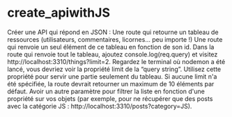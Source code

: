 # create_apiwithJS

Créer une API qui répond en JSON :
Une route qui retourne un tableau de ressources (utilisateurs, commentaires, licornes… peu importe !)
Une route qui renvoie un seul élément de ce tableau en fonction de son id.
Dans la route qui renvoie tout le tableau, ajoutez console.log(req.query) et visitez http://localhost:3310/things?limit=2. Regardez le terminal où nodemon a été lancé, vous devriez voir la propriété limit de la “query string”.
Utilisez cette propriété pour servir une partie seulement du tableau. Si aucune limit n'a été spécifiée, la route devrait retourner un maximum de 10 éléments par défaut.
Avoir un autre paramètre pour filtrer la liste en fonction d'une propriété sur vos objets (par exemple, pour ne récupérer que des posts avec la catégorie JS : http://localhost:3310/posts?category=JS).
